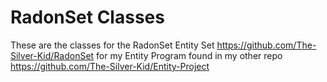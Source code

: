 # RadonSet Classes
These are the classes for the RadonSet Entity Set
https://github.com/The-Silver-Kid/RadonSet
for my Entity Program found in my other repo
https://github.com/The-Silver-Kid/Entity-Project